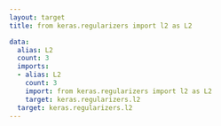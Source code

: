 ```yaml
---
layout: target
title: from keras.regularizers import l2 as L2

data:
  alias: L2
  count: 3
  imports:
  - alias: L2
    count: 3
    import: from keras.regularizers import l2 as L2
    target: keras.regularizers.l2
  target: keras.regularizers.l2
---
```


